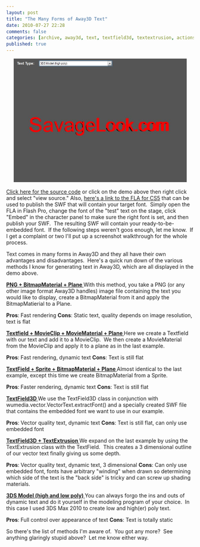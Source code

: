 ```yaml
---
layout: post
title: "The Many Forms of Away3D Text"
date: 2010-07-27 22:28
comments: false
categories: [archive, away3d, text, textfield3d, textextrusion, actionscript3, as3]
published: true
---
```


<p style="text-align: center;"><a href="/demos/text_demo/text_demo.html" class="fancybox.iframe"><img title="text_demo" src="/images/text.jpg" alt="" width="465" height="331" /></a></p>

<a href="http://savagelook.com/demos/text_demo/srcview/index.html" target="_self">Click here for the source code</a> or click on the demo above then right click and select "view source."
Also, <a href="http://savagelook.com/demos/text_demo/srcview/source/f.fla" target="_self">here's a link to the FLA for CS5</a> that can be used to publish the SWF that will contain your target font.  Simply open the FLA in Flash Pro, change the font of the "test" text on the stage, click "Embed" in the character panel to make sure the right font is set, and then publish your SWF.  The resulting SWF will contain your ready-to-be-embedded font.  If the following steps weren't goos enough, let me know.  If I get a complaint or two I'll put up a screenshot walkthrough for the whole process.

Text comes in many forms in Away3D and they all have their own advantages and disadvantages.  Here's a quick run down of the various methods I know for generating text in Away3D, which are all displayed in the demo above.

<strong><span style="text-decoration: underline;">PNG + BitmapMaterial + Plane
</span><span style="font-weight: normal;">With this method, you take a PNG (or any other image format Away3D handles) image file containing the text you would like to display, create a BitmapMaterial from it and apply the BitmapMatierial to a Plane.</span></strong>

<strong><span style="font-weight: normal;"> <strong>Pros</strong>: Fast rendering
<strong>Cons</strong>: Static text, quality depends on image resolution, text is flat </span></strong>

<strong><span style="font-weight: normal;"><strong><span style="text-decoration: underline;">Textfield + MovieClip + MovieMaterial + Plane
</span></strong>Here we create a Textfield with our text and add it to a MovieClip.  We then create a MovieMaterial from the MovieClip and apply it to a plane as in the last example.</span></strong>

<strong><span style="font-weight: normal;"> <strong>Pros</strong>: Fast rendering, dynamic text
<strong>Cons</strong>: Text is still flat</span></strong>

<strong><span style="text-decoration: underline;">TextField + Sprite + BitmapMaterial + Plane
</span></strong>Almost identical to the last example, except this time we create BitmapMaterial from a Sprite.

<strong>Pros</strong>: Faster rendering, dynamic text
<strong>Cons</strong>: Text is still flat

<strong><span style="text-decoration: underline;">TextField3D
</span></strong>We use the TextField3D class in conjunction with wumedia.vector.VectorText.extractFont() and a specially created SWF file that contains the embedded font we want to use in our example.

<strong>Pros</strong>: Vector quality text, dynamic text
<strong>Cons</strong>: Text is still flat, can only use embedded font

<strong><span style="text-decoration: underline;">TextField3D + TextExtrusion
</span></strong>We expand on the last example by using the TextExtrusion class with the TextField.  This creates a 3 dimensional outline of our vector text finally giving us some depth.

<strong>Pros</strong>: Vector quality text, dynamic text, 3 dimensional
<strong>Cons</strong>: Can only use embedded font, fonts have arbitrary "winding" when drawn so determining which side of the text is the "back side" is tricky and can screw up shading materials.

<strong><span style="text-decoration: underline;">3DS Model (high and low poly)
</span></strong>You can always forgo the ins and outs of dynamic text and do it yourself in the modeling program of your choice.  In this case I used 3DS Max 2010 to create low and high(er) poly text.

<strong>Pros</strong>: Full control over appearance of text
<strong>Cons</strong>: Text is totally static

So there's the list of methods I'm aware of.  You got any more?  See anything glaringly stupid above?  Let me know either way.